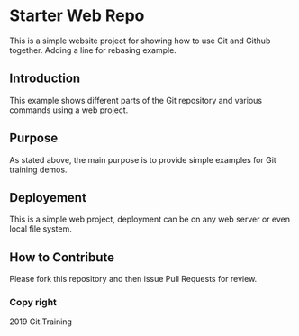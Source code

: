 # Starter Web Repo

This is a simple website project for showing how to use Git and Github together.
Adding a line for rebasing example.

## Introduction

This example shows different parts of the Git repository and various commands using a web project.

## Purpose

As stated above, the main purpose is to provide simple examples for Git training demos.

## Deployement

This is a simple web project, deployment can be on any web server or even local file system.

## How to Contribute

Please fork this repository and then issue Pull Requests for review.

### Copy right

2019 Git.Training 